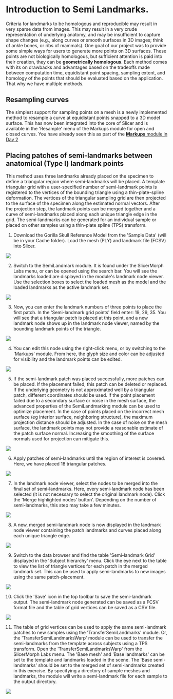 
# Introduction to Semi Landmarks.
Criteria for landmarks to be homologous and reproducible may result in very sparse data from images. This may result in a very crude representation of underlying anatomy, and may be insufficient to capture shape changes (e.g., along curves or smooth surfaces in 3D images; think of ankle bones, or ribs of mammals). One goal of our project was to provide some simple ways for users to generate more points on 3D surfaces. These points are not biologically homologous, but sufficient attention is paid into their creation, they can be **geometrically homologous**. Each method comes with its on drawbacks and advantages based on the tradeoffs made between computation time, equidistant point spacing, sampling extent, and homology of the points that should be evaluated based on the application. That why we have multiple methods. 

## Resampling curves
The simplest support for sampling points on a mesh is a newly implemented method to resample a curve at equidistant points snapped to a 3D model surface. This has now been integrated into the core of Slicer and is available in the 'Resample' menu of the Markups module for open and closed curves. You have already seen this as part of the [**Markups** module in Day 2](https://github.com/SlicerMorph/S_2020/blob/master/Day_2/Markups/Markups.md#3d-models-and-curve-based-semi-landmarking) 

## Placing patches of semi-landmarks between anatomical (Type I) landmark points

This method uses three landmarks already placed on the specimen to define a triangular region where semi-landmarks will be placed. A template triangular grid with a user-specified number of semi-landmark points is registered to the vertices of the bounding triangle using a thin-plate-spline deformation. The vertices of the triangular sampling grid are then projected to the surface of the specimen along the estimated normal vectors. After the projection step, the landmark points can be merged together and a curve of semi-landmarks placed along each unique triangle edge in the grid. The semi-landmarks can be generated for an individual sample or placed on other samples using a thin-plate spline (TPS) transform.

1. Download the Gorilla Skull Reference Model from the 'Sample Data' (will be in your Cache folder). Load the mesh (PLY) and landmark file (FCSV) into Slicer.

<img src="./Picture19.png">

2. Switch to the SemiLandmark module. It is found under the SlicerMorph Labs menu, or can be opened using the search bar. You will see the landmarks loaded are displayed in the module's landmark node viewer. Use the selection boxes to select the loaded mesh as the model and the loaded landmarks as the active landmark set.

<img src="./Picture20.png">

3. Now, you can enter the landmark numbers of three points to place the first patch. In the 'Semi-landmark grid points' field enter: 19, 29, 35. You will see that a triangular patch is placed at this point, and a new landmark node shows up in the landmark node viewer, named by the bounding landmark points of the triangle. 

<img src="./Picture21.png">

4. You can edit this node using the right-click menu, or by switching to the 'Markups' module. From here, the glyph size and color can be adjusted for visibility and the landmark points can be edited.

<img src="./Picture22.png"> 

5. If the semi-landmark patch was placed successfully, more patches can be placed. If the placement failed, this patch can be deleted or replaced. If the underlying geometry is not approximated well by a triangular patch, different coordinates should be used. If the point placement failed due to a secondary surface or noise in the mesh surface, the advanced properties of the SemiLandmarking module can be used to optimize placement. In the case of points placed on the incorrect mesh surface (eg interior surface, neighboring structure), the maximum projection distance should be adjusted. In the case of noise on the mesh surface, the landmark points may not provide a reasonable estimate of the patch surface normal. Increasing the smoothing of the surface normals used for projection can mitigate this.

<img src="./Picture23.png">

6. Apply patches of semi-landmarks until the region of interest is covered. Here, we have placed 18 triangular patches. 

<img src="./Picture24.png">

7. In the landmark node viewer, select the nodes to be merged into the final set of semi-landmarks. Here, every semi-landmark node has been selected (it is not necessary to select the original landmark node). Click the 'Merge highlighted nodes' button'. Depending on the number of semi-landmarks, this step may take a few minutes.

<img src="./Picture25.png">

8. A new, merged semi-landmark node is now displayed in the landmark node viewer containing the patch landmarks and curves placed along each unique triangle edge.

<img src="./Picture26.png">

9. Switch to the data browser and find the table 'Semi-landmark Grid' displayed in the 'Subject hierarchy' menu. Click the eye next to the table to view the list of triangle vertices for each patch in the merged landmark set. This can be used to apply semi-landmarks to new images using the same patch-placement.

<img src="./Picture27.png">

10. Click the 'Save' icon in the top toolbar to save the semi-landmark output. The semi-landmark node generated can be saved as a FCSV format file and the table of grid vertices can be saved as a CSV file.

<img src="./Picture28.png"> 

11. The table of grid vertices can be used to apply the same semi-landmark patches to new samples using the 'TransferSemiLandmarks' module. Or, the 'TransferSemiLandmarksWarp' module can be used to transfer the semi-landmarks from the template across subjects using a TPS transform. Open the 'TransferSemiLandmarksWarp' from the SlicerMorph Labs menu. The 'Base mesh' and 'Base landmarks'  can be set to the template and landmarks loaded in the scene. The 'Base semi-landmarks' should be set to the merged set of semi-landmarks created in this exercise. By specifying a directory of sample meshes and landmarks, the module will write a semi-landmark file for each sample to the output directory.

<img src="./Picture29.png"> 
